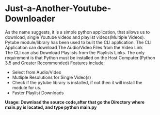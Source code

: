 # Just-a-Another-Youtube-Downloader
As the name suggests, it is a simple python application, that allows us to download, single Youtube videos and playlist videos(Multiple Videos).
Pytube module/library has been used to built the CLI application.
The CLI Application can download The Audio/Video Files from the Video Link<br>
The CLI can also Download Playlists from the Playlists Links.
The only requirement is that Python must be installed on the Host Computer.(Python 3.5 and Greater Recommended)
Features include:
<ul>
    <li>Select from Audio/Video</li>
    <li>Mutliple Resolutions for Single Video(s)</li>
    <li>Check if the pytube library is installed, if not then it will install the module for us.</li>
    <li>Faster Playlist Downloads</li>
</ul>

<b>Usage: Download the source code,after that go the Directory where main.py is located, and type python main.py</b>